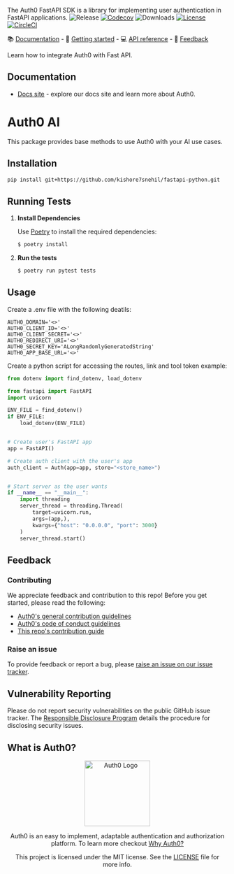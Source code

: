 The Auth0 FastAPI SDK is a library for implementing user authentication in FastAPI applications.
![Release](https://img.shields.io/pypi/v/auth0-python)
[![Codecov](https://img.shields.io/codecov/c/github/auth0/auth0-python)](https://codecov.io/gh/auth0/auth0-python)
![Downloads](https://img.shields.io/pypi/dw/auth0-python)
[![License](https://img.shields.io/:license-MIT-blue.svg?style=flat)](https://opensource.org/licenses/MIT)
[![CircleCI](https://img.shields.io/circleci/build/github/auth0/auth0-python)](https://circleci.com/gh/auth0/auth0-python)

<div>
📚 <a href="#documentation">Documentation</a> - 🚀 <a href="#getting-started">Getting started</a> - 💻 <a href="#api-reference">API reference</a> - 💬 <a href="#feedback">Feedback</a>
</div>


Learn how to integrate Auth0 with Fast API.
## Documentation
- [Docs site](https://www.auth0.com/docs) - explore our docs site and learn more about Auth0.


# Auth0 AI

This package provides base methods to use Auth0 with your AI use cases.

## Installation

```bash
pip install git+https://github.com/kishore7snehil/fastapi-python.git
```

## Running Tests

1. **Install Dependencies**

   Use [Poetry](https://python-poetry.org/) to install the required dependencies:

   ```sh
   $ poetry install
   ```

2. **Run the tests**

   ```sh
   $ poetry run pytest tests
   ```

## Usage

Create a .env file with the following deatils:

```
AUTH0_DOMAIN='<>'
AUTH0_CLIENT_ID='<>'
AUTH0_CLIENT_SECRET='<>'
AUTH0_REDIRECT_URI='<>'
AUTH0_SECRET_KEY='ALongRandomlyGeneratedString'
AUTH0_APP_BASE_URL='<>'
```

Create a python script for accessing the routes, link and tool token example:

```python
from dotenv import find_dotenv, load_dotenv

from fastapi import FastAPI
import uvicorn

ENV_FILE = find_dotenv()
if ENV_FILE:
    load_dotenv(ENV_FILE)


# Create user's FastAPI app
app = FastAPI()

# Create auth client with the user's app
auth_client = Auth(app=app, store="<store_name>")


# Start server as the user wants
if __name__ == "__main__":
    import threading
    server_thread = threading.Thread(
        target=uvicorn.run,
        args=(app,),
        kwargs={"host": "0.0.0.0", "port": 3000}
    )
    server_thread.start()
```

## Feedback

### Contributing

We appreciate feedback and contribution to this repo! Before you get started, please read the following:

- [Auth0's general contribution guidelines](https://github.com/auth0/open-source-template/blob/master/GENERAL-CONTRIBUTING.md)
- [Auth0's code of conduct guidelines](https://github.com/auth0/auth0-server-js/blob/main/CODE-OF-CONDUCT.md)
- [This repo's contribution guide](./CONTRIBUTING.md)

### Raise an issue

To provide feedback or report a bug, please [raise an issue on our issue tracker](https://github.com/auth0/auth0-server-js/issues).

## Vulnerability Reporting

Please do not report security vulnerabilities on the public GitHub issue tracker. The [Responsible Disclosure Program](https://auth0.com/responsible-disclosure-policy) details the procedure for disclosing security issues.

## What is Auth0?

<p align="center">
  <picture>
    <source media="(prefers-color-scheme: dark)" srcset="https://cdn.auth0.com/website/sdks/logos/auth0_dark_mode.png" width="150">
    <source media="(prefers-color-scheme: light)" srcset="https://cdn.auth0.com/website/sdks/logos/auth0_light_mode.png" width="150">
    <img alt="Auth0 Logo" src="https://cdn.auth0.com/website/sdks/logos/auth0_light_mode.png" width="150">
  </picture>
</p>
<p align="center">
  Auth0 is an easy to implement, adaptable authentication and authorization platform. To learn more checkout <a href="https://auth0.com/why-auth0">Why Auth0?</a>
</p>
<p align="center">
  This project is licensed under the MIT license. See the <a href="https://github.com/auth0/auth0-server-js/blob/main/packages/auth0-fastify/LICENSE"> LICENSE</a> file for more info.
</p>